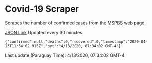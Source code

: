 # Covid-19 Scraper

Scrapes the number of confirmed cases from the [MSPBS](https://www.mspbs.gov.py/covid-19.php) web page.

[JSON Link](https://jmayalag.github.io/covid19-scrape/cases.json)
Updated every 30 minutes.
```
{"confirmed":null,"deaths":0,"recovered":0,"timestamp":"2020-04-13T11:34:02.915Z","pyt":"4/13/2020, 07:34:02 GMT-4"}
```
Last update (Paraguay Time): 4/13/2020, 07:34:02 GMT-4